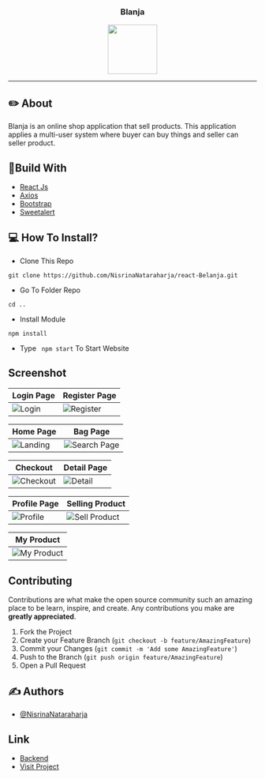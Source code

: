 <p align="center">

  <h3 align="center">Blanja</h3>
  <p align="center">
    <image align="center" width="100" src='./public/assets/ss/Logo.png' />
  </p>

---

## ✏️ About
Blanja is an online shop application that sell products. This application applies a multi-user system where buyer can buy things and seller can seller product.

## 🔖Build With

- [React Js](https://reactjs.org)
- [Axios](https://www.npmjs.com/package/axios)
- [Bootstrap](https://www.npmjs.com/package/bootstrap)
- [Sweetalert](https://www.npmjs.com/package/sweetalert)

## 💻 How To Install?

- Clone This Repo

```
git clone https://github.com/NisrinaNataraharja/react-Belanja.git
```

- Go To Folder Repo

```
cd ..
```

- Install Module

```
npm install
```

- Type ` npm start` To Start Website

## Screenshot

| Login Page | Register Page |
| ------------- | ------------- |
| ![Login](/public/assets/ss/login.png?raw=true "Login Page") | ![Register](/public/assets/ss/register.png?raw=true "Register Page")|

| Home Page  | Bag Page |
| ------------- | ------------- |
| ![Landing](/public/assets/ss/home.png?raw=true "Landing Page") | ![Search Page](/public/assets/ss/bag.png?raw=true "My Bag Page") |

| Checkout | Detail Page |
| ------------- | ------------- |
| ![Checkout](/public/assets/ss/checkout.png?raw=true "Checkout Page") | ![Detail](/public/assets/ss/detailProduct.png?raw=true "Profile Page") |

| Profile Page | Selling Product |
| ------------- | ------------- |
| ![Profile](/public/assets/ss/profile.png?raw=true "Profile Page") | ![Sell Product](/public/assets/ss/pageSelling.png?raw=true "Sell Product") |

| My Product | 
| ------------- |
| ![My Product](/public/assets/ss/myProducts.png?raw=true "My Product Page") |


## Contributing

Contributions are what make the open source community such an amazing place to be learn, inspire, and create. Any contributions you make are **greatly appreciated**.

1. Fork the Project
2. Create your Feature Branch (`git checkout -b feature/AmazingFeature`)
3. Commit your Changes (`git commit -m 'Add some AmazingFeature'`)
4. Push to the Branch (`git push origin feature/AmazingFeature`)
5. Open a Pull Request


## ✍️ Authors

- [@NisrinaNataraharja](https://github.com/NisrinaNataraharja)

## Link

- [Backend](https://github.com/NisrinaNataraharja/Backend-Belanja)
- [Visit Project](https://my-belanja.netlify.app)
